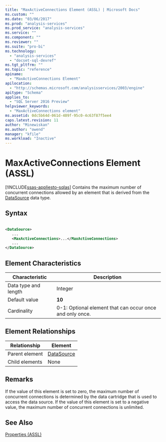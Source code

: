 ```yaml
---
title: "MaxActiveConnections Element (ASSL) | Microsoft Docs"
ms.custom: ""
ms.date: "03/06/2017"
ms.prod: "analysis-services"
ms.prod_service: "analysis-services"
ms.service: ""
ms.component: ""
ms.reviewer: ""
ms.suite: "pro-bi"
ms.technology: 
  - "analysis-services"
  - "docset-sql-devref"
ms.tgt_pltfrm: ""
ms.topic: "reference"
apiname: 
  - "MaxActiveConnections Element"
apilocation: 
  - "http://schemas.microsoft.com/analysisservices/2003/engine"
apitype: "Schema"
applies_to: 
  - "SQL Server 2016 Preview"
helpviewer_keywords: 
  - "MaxActiveConnections element"
ms.assetid: 0dc5b64d-061d-409f-95c0-4c63f87f5ee4
caps.latest.revision: 11
author: "Minewiskan"
ms.author: "owend"
manager: "kfile"
ms.workload: "Inactive"
---
```

# MaxActiveConnections Element (ASSL)
[!INCLUDE[ssas-appliesto-sqlas](../../../includes/ssas-appliesto-sqlas.md)]
  Contains the maximum number of concurrent connections allowed by an element that is derived from the [DataSource](../../../analysis-services/scripting/data-type/datasource-data-type-assl.md) data type.  
  
## Syntax  
  
```xml  
  
<DataSource>  
   ...  
   <MaxActiveConnections>...</MaxActiveConnections>  
   ...  
</DataSource>  
```  
  
## Element Characteristics  
  
|Characteristic|Description|  
|--------------------|-----------------|  
|Data type and length|Integer|  
|Default value|**10**|  
|Cardinality|0-1: Optional element that can occur once and only once.|  
  
## Element Relationships  
  
|Relationship|Element|  
|------------------|-------------|  
|Parent element|[DataSource](../../../analysis-services/scripting/data-type/datasource-data-type-assl.md)|  
|Child elements|None|  
  
## Remarks  
 If the value of this element is set to zero, the maximum number of concurrent connections is determined by the data cartridge that is used to access the data source. If the value of this element is set to a negative value, the maximum number of concurrent connections is unlimited.  
  
## See Also  
 [Properties &#40;ASSL&#41;](../../../analysis-services/scripting/properties/properties-assl.md)  
  
  
